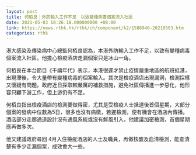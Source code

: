 ```yaml
---
layout: post
title: 何栢良：外防輸入工作不足　以致變種病毒個案流入社區
date: 2021-05-03 10:26:18.000000000 +08:00
link: https://news.rthk.hk/rthk/ch/component/k2/1588940-20210503.htm
categories: rthk
---
```


港大感染及傳染病中心總監何栢良認為，本港外防輸入工作不足，以致有變種病毒個案流入社區。他擔心檢疫酒店走漏個案只是冰山一角。

何栢良在本台節目《千禧年代》表示，本港很遲才禁止疫情嚴重地區的航班抵港，出現滯後，令大量帶有變種病毒的個案輸入。其次是檢疫酒店出現漏洞，檢測採樣又懷疑有問題。政府近日採取較嚴厲的補救措施，避免社區傳播進一步惡化，他形容只顧下游工作，但上游仍有不足。

何栢良指出檢疫酒店的檢測要做得密，尤其是受檢疫人士抵達後首個星期，大部分個案的發病中位數為5日，很多也沒有病徵，若遲檢測，便有機會在酒店內傳播。酒店部分走廊通道設計沒有通風系統或沒有鮮風引入，他建議加密檢測，首個星期應再做多次。

他又建議政府尋回 4月入住檢疫酒店的人士及職員，再做核酸及血清檢測，能查清楚有多少走漏個案，成效會大一些。

